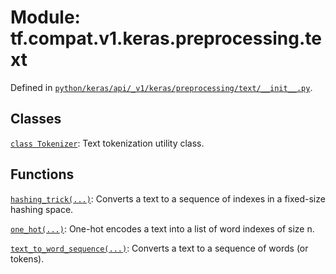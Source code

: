 <div itemscope itemtype="http://developers.google.com/ReferenceObject">
<meta itemprop="name" content="tf.compat.v1.keras.preprocessing.text" />
<meta itemprop="path" content="Stable" />
</div>

# Module: tf.compat.v1.keras.preprocessing.text





Defined in [`python/keras/api/_v1/keras/preprocessing/text/__init__.py`](/code/stable/tensorflow/python/keras/api/_v1/keras/preprocessing/text/__init__.py).

<!-- Placeholder for "Used in" -->


## Classes

[`class Tokenizer`](../../../../../tf/keras/preprocessing/text/Tokenizer.md): Text tokenization utility class.

## Functions

[`hashing_trick(...)`](../../../../../tf/keras/preprocessing/text/hashing_trick.md): Converts a text to a sequence of indexes in a fixed-size hashing space.

[`one_hot(...)`](../../../../../tf/keras/preprocessing/text/one_hot.md): One-hot encodes a text into a list of word indexes of size n.

[`text_to_word_sequence(...)`](../../../../../tf/keras/preprocessing/text/text_to_word_sequence.md): Converts a text to a sequence of words (or tokens).

